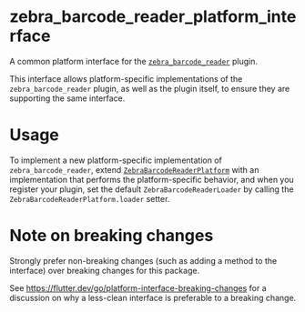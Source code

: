 # zebra_barcode_reader_platform_interface

A common platform interface for the [`zebra_barcode_reader`][1] plugin.

This interface allows platform-specific implementations of the `zebra_barcode_reader`
plugin, as well as the plugin itself, to ensure they are supporting the
same interface.

# Usage

To implement a new platform-specific implementation of `zebra_barcode_reader`, extend
[`ZebraBarcodeReaderPlatform`][2] with an implementation that performs the
platform-specific behavior, and when you register your plugin, set the default
`ZebraBarcodeReaderLoader` by calling the `ZebraBarcodeReaderPlatform.loader` setter.

# Note on breaking changes

Strongly prefer non-breaking changes (such as adding a method to the interface)
over breaking changes for this package.

See https://flutter.dev/go/platform-interface-breaking-changes for a discussion
on why a less-clean interface is preferable to a breaking change.

[1]: ../zebra_barcode_reader

[2]: lib/zebra_barcode_reader_platform_interface.dart
